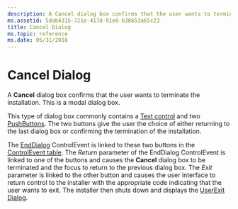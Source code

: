 ```yaml
---
description: A Cancel dialog box confirms that the user wants to terminate the installation. This is a modal dialog box.
ms.assetid: 5dab4315-721e-417d-91e0-b38653a65c23
title: Cancel Dialog
ms.topic: reference
ms.date: 05/31/2018
---
```


# Cancel Dialog

A **Cancel** dialog box confirms that the user wants to terminate the installation. This is a modal dialog box.

This type of dialog box commonly contains a [Text control](text-control.md) and two [PushButtons](pushbutton-control.md). The two buttons give the user the choice of either returning to the last dialog box or confirming the termination of the installation.

The [EndDialog](enddialog-controlevent.md) ControlEvent is linked to these two buttons in the [ControlEvent table](controlevent-table.md). The *Return* parameter of the EndDialog ControlEvent is linked to one of the buttons and causes the **Cancel** dialog box to be terminated and the focus to return to the previous dialog box. The *Exit* parameter is linked to the other button and causes the user interface to return control to the installer with the appropriate code indicating that the user wants to exit. The installer then shuts down and displays the [UserExit Dialog](userexit-dialog.md).

 

 



